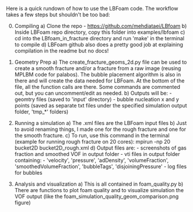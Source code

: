 Here is a quick rundown of how to use the LBFoam code. The workflow takes a few steps but shouldn't be too bad:

0) Compiling
    a) Clone the repo
        - https://github.com/mehdiataei/LBfoam
    b) Inside LBFoam repo directory, copy this folder into examples/lbfoam
    c) cd into the LBfoam_in_fracture directory and run 'make' in the terminal to compile
    d) LBFoam github also does a pretty good job at explaining compilation in the readme but no docs!

1) Geometry Prep
    a) The create_fracture_geoms_2d.py file can be used to create a smooth fracture and/or a fracture from a raw image (reusing MPLBM code for palabos). The bubble placement algorithm is also in there and will create the data needed for LBFoam. At the bottom of the file, all the function calls are there. Some commands are commented out, but you can uncomment/edit as needed.
    b) Outputs will be:
        - geomtry files (saved to 'input' directory)
        - bubble nucleation x and y points (saved as separate txt files under the specified simulation output folder, 'tmp_*' folders)

2) Running a simulation
    a) The .xml files are the LBFoam input files
    b) Just to avoid renaming things, I made one for the rough fracture and one for the smooth fracture.
    c) To run, use this command in the terminal (example for running rough fracture on 20 cores): mpirun -np 20 bucket2D bucket2D_rough.xml
    d) Output files are:
        - screenshots of gas fraction and smoothed VOF in output folder 
        - vti files in output folder containing:
            - 'velocity', 'pressure', 'adDensity', 'volumeFraction', 'smoothedVolumeFraction', 'bubbleTags', 'disjoiningPressure'
        - log files for bubbles

3) Analysis and visualization
    a) This is all contained in foam_quality.py
    b) There are functions to plot foam quality and to visualize simulation the VOF output (like the foam_simulation_quality_geom_comparison.png figure)

   
